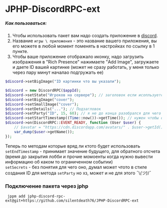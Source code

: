 # JPHP-DiscordRPC-ext

##### Как пользоваться:

1. Чтобы использовать пакет вам надо создать приложение в [discord](https://discord.com/developers/applications).
2. Название `игры \ приложения` - это название вашего приложения, вы его можете в любой момент поменять в настройках по ссылку в 1 пункте.
3. Чтобы ваше приложение отображало иконку, надо загрузить изображения в "Rich Presence" нажимаете "Add Image", загружаете и даете ID вашей картинке (может не сразу работать, у меня только через пару минут началао подгружать ее)
```php
$discord->setBigImage("ID картинки что вы указали");
```

```php
$discord = new DiscordRPC($appId);
$discord->setState("Игроков на сервере"); // заголовок если исопльзуется метод setParty 
$discord->setBigImage("cover");
$discord->setSmallImage("cover");
$discord->setDetails("..."); // Подзагловок
$discord->setParty("ID", 15, 60); // я не до конца разобрался для чего первый аргумент (вообще не разбирался) по этому, можно все что угодно указать
$discord->setStartTimestamp((Time::now())->getTime()); // нужен чтобы отображалось сколько времени вы провели в вашем приложении
$discord->on(DiscordRPC::EVENT_READY, function (User $user) {
    // $avatar = "https://cdn.discordapp.com/avatars/" . $user->getId() . "/" . $user->getAvatar() . ".png";
    var_dump($user->getName());
});
```

Теперь по методам которые вряд ли ктото будет использовать
<br>
```setEndTimestamp``` - принимает значение будущего, для обратного отсчета (время до закрытия лобби и прочие момоенты когда нужно вывести информацию об каком то ограниченном событии)
<br>
```setSecrets``` - без понятия для чего оно, думал может чтото в стиле создания ID для метода ```setParty``` но хз, может и не для этого ¯\\_(ツ)_/¯


### Подключение пакета через jphp
```
 jppm add jphp-discord-rpc-ext@git+https://github.com/silentdeath76/JPHP-DiscordRPC-ext
```